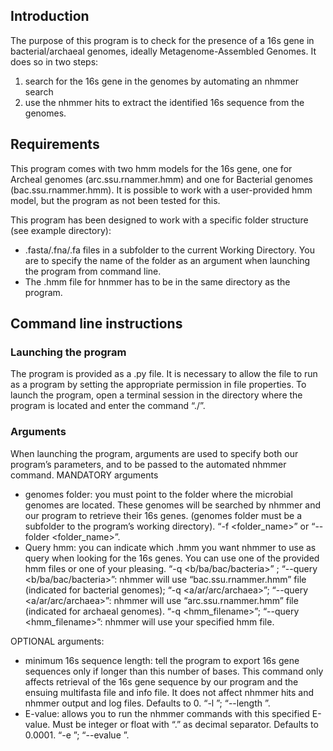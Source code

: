## Introduction
The purpose of this program is to check for the presence of a 16s gene in bacterial/archaeal genomes, ideally Metagenome-Assembled Genomes. It does so in two steps:
1. search for the 16s gene in the genomes by automating an nhmmer search
2. use the nhmmer hits to extract the identified 16s sequence from the genomes.

## Requirements
This program comes with two hmm models for the 16s gene, one for Archeal genomes (arc.ssu.rnammer.hmm) and one for Bacterial genomes (bac.ssu.rnammer.hmm). It is possible to work with a user-provided hmm model, but the program as not been tested for this.

This program has been designed to work with a specific folder structure (see example directory): 
- .fasta/.fna/.fa files in a subfolder to the current Working Directory. You are to specify the name of the folder as an argument when launching the program from command line.
- The .hmm file for hnmmer has to be in the same directory as the program.

## Command line instructions
### Launching the program
The program is provided as a .py file. It is necessary to allow the file to run as a program by setting the appropriate permission in file properties.
To launch the program, open a terminal session in the directory where the program is located and enter the command “./<nome del programma>”.
### Arguments
When launching the program, arguments are used to specify both our program’s parameters, and to be passed to the automated nhmmer command.
	MANDATORY arguments
- genomes folder: you must point to the folder where the microbial genomes are located. These genomes will be searched by nhmmer and our program to retrieve their 16s genes. (genomes folder must be a subfolder to the program’s working directory).
“-f <folder_name>” or “--folder <folder_name>”.
- Query hmm: you can indicate which .hmm you want nhmmer to use as query when looking for the 16s genes. You can use one of the provided hmm files or one of your pleasing.
“-q <b/ba/bac/bacteria>” ; “--query <b/ba/bac/bacteria>”: nhmmer will use “bac.ssu.rnammer.hmm” file (indicated for bacterial genomes);
“-q <a/ar/arc/archaea>”; “--query <a/ar/arc/archaea>”: nhmmer will use “arc.ssu.rnammer.hmm” file (indicated for archaeal genomes).
“-q <hmm_filename>”; “--query <hmm_filename>”: nhmmer will use your specified hmm file.
    
OPTIONAL arguments:
- minimum 16s sequence length: tell the program to export 16s gene sequences only if longer than this number of bases. This command only affects retrieval of the 16s gene sequence by our program and the ensuing multifasta file and info file. It does not affect nhmmer hits and nhmmer output and log files. Defaults to 0.
“-l <integer>”; “--length <integer>”.
- E-value: allows you to run the nhmmer commands with this specified E-value. Must be integer or float with “.” as decimal separator. Defaults to 0.0001.
“-e <e-value>”; “--evalue <e-value>”.
